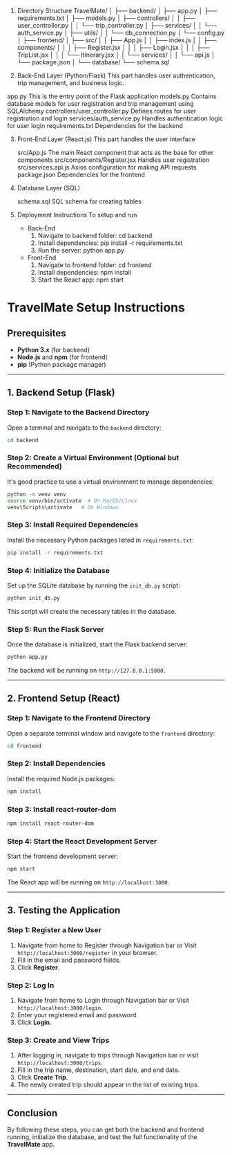 1. Directory Structure
  TravelMate/
│
├── backend/
│   ├── app.py
│   ├── requirements.txt
│   ├── models.py
│   ├── controllers/
│   │   ├── user_controller.py
│   │   └── trip_controller.py
│   ├── services/
│   │   └── auth_service.py
│   ├── utils/
│   │   └── db_connection.py
│   └── config.py
│
├── frontend/
│   ├── src/
│   │   ├── App.js
│   │   ├── index.js
│   │   ├── components/
│   │   │   ├── Register.jsx
│   │   │   ├── Login.jsx
│   │   │   ├── TripList.jsx
│   │   │   └── Itinerary.jsx
│   │   └── services/
│   │       └── api.js
│   └── package.json
│
└── database/
    └── schema.sql

2. Back-End Layer (Python/Flask)
   This part handles user authentication, trip management, and business logic.
   
  app.py
    This is the entry point of the Flask application
   models.py
     Contains database models for user registration and trip management using SQLAlchemy
   controllers/user_controller.py
     Defines routes for user registration and login
   services/auth_service.py
     Handles authentication logic for user login
   requirements.txt
     Dependencies for the backend

3. Front-End Layer (React.js)
   This part handles the user interface

   src/App.js
     The main React component that acts as the base for other components
   src/components/Register.jsx
     Handles user registration
   src/services.api.js
     Axios configuration for making API requests
   package.json
     Dependencies for the frontend

4. Database Layer (SQL)
   
   schema.sql
     SQL schema for creating tables

5. Deployment Instructions
   To setup and run
   -  Back-End
       1. Navigate to backend folder: cd backend
       2. Install dependencies: pip install -r requirements.txt
       3. Run the server: python app.py
    - Front-End
        1. Navigate to frontend folder: cd frontend
        2. Install dependencies: npm install
        3. Start the React app: npm start


# TravelMate Setup Instructions

## Prerequisites
- **Python 3.x** (for backend)
- **Node.js** and **npm** (for frontend)
- **pip** (Python package manager)

---

## 1. Backend Setup (Flask)

### Step 1: Navigate to the Backend Directory
Open a terminal and navigate to the `backend` directory:
```bash
cd backend
```

### Step 2: Create a Virtual Environment (Optional but Recommended)
It's good practice to use a virtual environment to manage dependencies:
```bash
python -m venv venv
source venv/bin/activate  # On MacOS/Linux
venv\Scripts\activate   # On Windows
```

### Step 3: Install Required Dependencies
Install the necessary Python packages listed in `requirements.txt`:
```bash
pip install -r requirements.txt
```

### Step 4: Initialize the Database
Set up the SQLite database by running the `init_db.py` script:
```bash
python init_db.py
```

This script will create the necessary tables in the database.

### Step 5: Run the Flask Server
Once the database is initialized, start the Flask backend server:
```bash
python app.py
```

The backend will be running on `http://127.0.0.1:5000`.

---

## 2. Frontend Setup (React)

### Step 1: Navigate to the Frontend Directory
Open a separate terminal window and navigate to the `frontend` directory:
```bash
cd frontend
```

### Step 2: Install Dependencies
Install the required Node.js packages:
```bash
npm install
```
### Step 3: Install react-router-dom
```bash
npm install react-router-dom
```
### Step 4: Start the React Development Server
Start the frontend development server:
```bash
npm start
```

The React app will be running on `http://localhost:3000`.

---

## 3. Testing the Application

### Step 1: Register a New User
1. Navigate from home to Register through Navigation bar or Visit `http://localhost:3000/register` in your browser.
2. Fill in the email and password fields.
3. Click **Register**.

### Step 2: Log In
1. Navigate from home to Login through Navigation bar or Visit `http://localhost:3000/login`.
2. Enter your registered email and password.
3. Click **Login**.

### Step 3: Create and View Trips
1. After logging in, navigate to trips through Navigation bar or visit `http://localhost:3000/trips`.
2. Fill in the trip name, destination, start date, and end date.
3. Click **Create Trip**.
4. The newly created trip should appear in the list of existing trips.

---

## Conclusion
By following these steps, you can get both the backend and frontend running, initialize the database, and test the full functionality of the **TravelMate** app.
